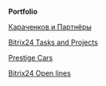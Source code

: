 **Portfolio**

[Караченков и Партнёры](mylostandromeda.github.io/Karachenkov/)

[Bitrix24 Tasks and Projects](https://www.bitrix24.ua/features/landing/collaboration/)

[Prestige Cars](mylostandromeda.github.io/Prestige_cars/)

[Bitrix24 Open lines](mylostandromeda.github.io/Bitrix24/)
